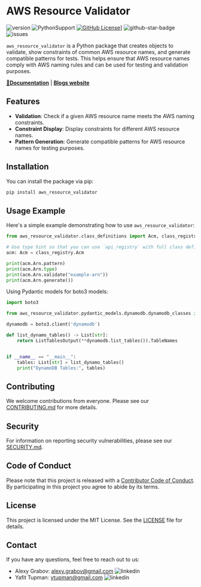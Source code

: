 
# AWS Resource Validator

![version](https://img.shields.io/github/v/release/CoreOxide/aws_resource_validator)
![PythonSupport](https://img.shields.io/static/v1?label=python&message=3.9-3.13&color=blue?style=flat-square&logo=python)
[![GitHub License](https://img.shields.io/github/license/CoreOxide/aws_resource_validator)](https://github.com/CoreOxide/aws_resource_validator/blob/main/LICENSE)]
![github-star-badge](https://img.shields.io/github/stars/CoreOxide/aws_resource_validator.svg?style=social)
![issues](https://img.shields.io/github/issues/CoreOxide/aws_resource_validator)

`aws_resource_validator` is a Python package that creates objects to validate, show constraints of common AWS resource names, and generate compatible patterns for tests. This helps ensure that AWS resource names comply with AWS naming rules and can be used for testing and validation purposes.

**[📜Documentation](https://coreoxide.github.io/aws_resource_validator/)** | **[Blogs website](https://alexy-grabov.medium.com/aws-resource-names-validation-and-generation-24ceb127e609)**

## Features

- **Validation**: Check if a given AWS resource name meets the AWS naming constraints.
- **Constraint Display**: Display constraints for different AWS resource names.
- **Pattern Generation**: Generate compatible patterns for AWS resource names for testing purposes.

## Installation

You can install the package via pip:

```sh
pip install aws_resource_validator
```

## Usage Example

Here's a simple example demonstrating how to use `aws_resource_validator`:

```python
from aws_resource_validator.class_definitions import Acm, class_registry

# Use type hint so that you can use `api_registry` with full class definitions
acm: Acm = class_registry.Acm

print(acm.Arn.pattern)
print(acm.Arn.type)
print(acm.Arn.validate("example-arn"))
print(acm.Arn.generate())
```

Using Pydantic models for boto3 models:

```python
import boto3

from aws_resource_validator.pydantic_models.dynamodb.dynamodb_classes import ListTablesOutput

dynamodb = boto3.client('dynamodb')

def list_dynamo_tables() -> List[str]:
    return ListTablesOutput(**dynamodb.list_tables()).TableNames


if __name__ == "__main__":
    tables: List[str] = list_dynamo_tables()
    print("DynamoDB Tables:", tables)
```

## Contributing

We welcome contributions from everyone. Please see our [CONTRIBUTING.md](CONTRIBUTING.md) for more details.

## Security

For information on reporting security vulnerabilities, please see our [SECURITY.md](SECURITY.md).

## Code of Conduct

Please note that this project is released with a [Contributor Code of Conduct](CODE_OF_CONDUCT.md). By participating in this project you agree to abide by its terms.

## License

This project is licensed under the MIT License. See the [LICENSE](LICENSE) file for details.

## Contact

If you have any questions, feel free to reach out to us:

- Alexy Grabov: [alexy.grabov@gmail.com](mailto:alexy.grabov@gmail.com) ![linkedin](https://img.shields.io/badge/LinkedIn-0077B5?style=flat-square&logo=linkedin&logoColor=white&link=https://www.linkedin.com/in/alexygrabov)
- Yafit Tupman: [ytupman@gmail.com](mailto:ytupman@gmail.com) ![linkedin](https://img.shields.io/badge/LinkedIn-0077B5?style=flat-square&logo=linkedin&logoColor=white&link=https://www.linkedin.com/in/yafit-tupman)

